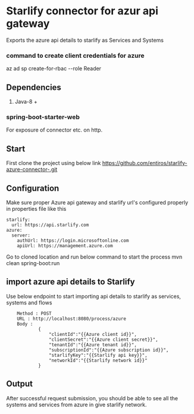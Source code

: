 # Starlify connector for azur api gateway
Exports the azure api details to starlify as Services and Systems




### command to create client credentials for azure
az ad sp create-for-rbac --role Reader


## Dependencies
1. Java-8 +

### spring-boot-starter-web
For exposure of connector etc. on http.



## Start
First clone the project using below link
https://github.com/entiros/starlify-azure-connector-.git

## Configuration
Make sure proper Azure api gateway and starlify url's configured properly in properties file like this

```
starlify:
  url: https://api.starlify.com
azure:
  server:
    authUrl: https://login.microsoftonline.com
    apiUrl: https://management.azure.com

```

Go to cloned location and run below command to start the process
mvn clean spring-boot:run

## import azure api details to Starlify
Use below endpoint to start importing api details to starlify as services, systems and flows

```
	Method : POST
	URL : http://localhost:8080/process/azure
	Body : 
			{
                "clientId":"{{Azure client id}}",
                "clientSecret":"{{Azure client secret}}",
                "tenantId":"{{Azure tenant id}}",
                "subscriptionId":"{{Azure subscription id}}",
                "starlifyKey":"{{Starlify api key}}",
                "networkId":"{{Starlify network id}}"
            }
```

## Output
After successful request submission, you should be able to see all the systems and services from azure in give starlify network.